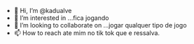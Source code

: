 - 👋 Hi, I’m @kadualve
- 👀 I’m interested in ...fica jogando
- 💞️ I’m looking to collaborate on ...jogar qualquer tipo de jogo
- 📫 How to reach  ate mim no tik tok que  e ressalva.

<!---
kadualve/kadualve is a ✨ special ✨ repository because its `README.md` (this file) appears on your GitHub profile.
You can click the Preview link to take a look at your changes.
--->
